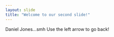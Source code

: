 ```yaml
---
layout: slide
title: "Welcome to our second slide!"
---
```

Daniel Jones...smh
Use the left arrow to go back!
